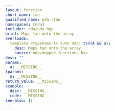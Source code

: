 ```yaml
---
layout: function
short_name: tan
qualified_name: nda::tan
namespaces: [nda]
includer: nda/nda.hpp
brief: Maps tan onto the array
overloads:
  template <typename A> auto nda::tan(A && a):
    desc: Maps tan onto the array
    source: nda/mapped_functions.hxx
desc: ""
params:
  a: __MISSING__
tparams:
  A: __MISSING__
return_value: __MISSING__
example:
  desc: __MISSING__
  code: __MISSING__
see-also: []
...
```

